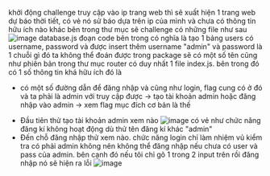khởi động challenge truy cập vào ip trang web thì sẽ xuất hiện 1 trang web dự báo thời tiết, có vẻ nó sử báo dựa trên ip của mình và chưa có thông tin hữu ích nào khác
bên trong thư mục sẽ challenge có những file như sau
![image](https://user-images.githubusercontent.com/126310360/223639037-a905828a-97a2-464f-a243-dc936b4a7170.png)
database.js đoạn code bên trong có nghĩa là tạo 1 bảng users có username, password và được insert thêm username "admin" và password là 1 chuỗi gì đó ta không thể đoán được
trong package sẽ có một số tên cũng như phiên bản
trong thư mục router có duy nhất 1 file index.js. bên trong đó có 1 số thông tin khá hữu ích đó là
+ có một số đường dẫn để đăng nhập và cũng như login, flag cung có ở đó và ta phải là admin với truy cập được -> tạo tài khoản admin hoặc đăng nhập vào admin -> xem flag mục đích cơ bản là thế
- Đầu tiên thử tạo tài khoản admin xem nào
 ![image](https://user-images.githubusercontent.com/126310360/223641942-3d1f4e5c-d16d-4247-b391-feab41cb90b1.png)
có vẻ như chức năng đăng kí không hoạt động dù thử tên đăng kí khác "admin"
- Đến chỗ đăng nhập thử xem nào.
chức năng login chỉ làm nhiệm vủ kiểm tra có phải admin không nên không thể đăng nhập nếu chưa có user và pass của admin. bên cạnh đó nếu tôi chỉ gõ 1 trong 2 input trên rồi đăng nhập nó sẽ hiện ra lỗi
![image](https://user-images.githubusercontent.com/126310360/223643741-5224cd50-f7fa-4054-9391-6f88795ffc67.png)
